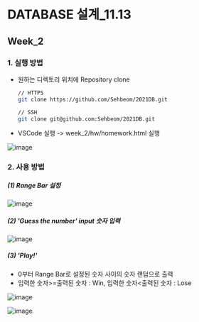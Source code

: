 # DATABASE 설계_11.13

## Week_2

### 1. 실행 방법

- 원하는 디렉토리 위치에 Repository clone

  ```bash
  // HTTPS
  git clone https://github.com/Sehbeom/2021DB.git
  
  // SSH
  git clone git@github.com:Sehbeom/2021DB.git
  ```

- VSCode 실행 -> week_2/hw/homework.html 실행

![image](https://user-images.githubusercontent.com/51029359/141638401-144a81dd-1235-4919-8460-ee2a1017bb1f.png)




### 2. 사용 방법

##### (1) Range Bar 설정

![image](https://user-images.githubusercontent.com/51029359/141638744-dcff9a0f-d3a4-4c85-95ac-cf21feae458b.png)


##### (2) 'Guess the number' input 숫자 입력

![image](https://user-images.githubusercontent.com/51029359/141638913-52e7e34b-7f13-4693-9ea2-2ed3c112a468.png)


##### (3) 'Play!'

- 0부터 Range Bar로 설정된 숫자 사이의 숫자 랜덤으로 출력
- 입력한 숫자>=출력된 숫자 : Win, 입력한 숫자<출력된 숫자 : Lose

![image](https://user-images.githubusercontent.com/51029359/141639068-932ea210-064e-451f-b847-1e4a10075ef8.png)


![image](https://user-images.githubusercontent.com/51029359/141639185-2280754f-f169-4423-af52-fdc5db817fda.png)


​	



